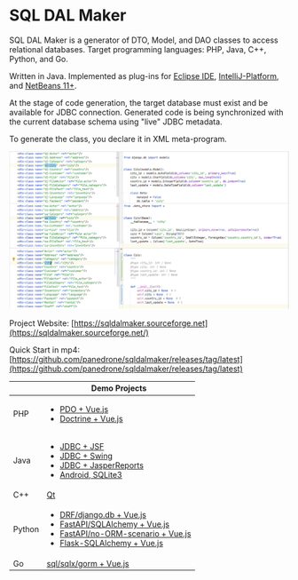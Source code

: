 # SQL DAL Maker

SQL DAL Maker is a generator of DTO, Model, and DAO classes to access relational databases. Target
programming languages: PHP, Java, C++, Python, and Go. 

Written in Java. Implemented as plug-ins for [Eclipse IDE](http://marketplace.eclipse.org/content/sql-dal-maker),
[IntelliJ-Platform](http://plugins.jetbrains.com/plugin/7092),
and [NetBeans 11+](https://github.com/panedrone/sqldalmaker/releases/tag/latest).

At the stage of code generation, the target database must exist and be available for JDBC connection.
Generated code is being synchronized with the current database schema using "live" JDBC metadata.

To generate the class, you declare it in XML meta-program.

![SQL DAL Maker](sdm_python.png)

Project Website: [https://sqldalmaker.sourceforge.net](https://sqldalmaker.sourceforge.net/)

Quick Start in
mp4: [https://github.com/panedrone/sqldalmaker/releases/tag/latest](https://github.com/panedrone/sqldalmaker/releases/tag/latest)

|        | Demo Projects                                                                                                                                                                                                                                                                                                                                                                                                             |
|--------|---------------------------------------------------------------------------------------------------------------------------------------------------------------------------------------------------------------------------------------------------------------------------------------------------------------------------------------------------------------------------------------------------------------------------|
| PHP    | <ul><li>[PDO + Vue.js](https://github.com/panedrone/sdm_demo_php_todolist)</li><li>[Doctrine + Vue.js](https://github.com/panedrone/sdm_demo_todolist_php_doctrine)</li></ul>                                                                                                                                                                                                                                             |
| Java   | <ul><li>[JDBC + JSF](https://github.com/panedrone/sdm_demo_jsf_todolist)</li><li>[JDBC + Swing](https://github.com/panedrone/sdm_demo_java_jdbc_swing_thesaurus_sqlite3)</li><li>[JDBC + JasperReports](https://github.com/panedrone/sdm_demo_jasper_reports_northwindEF)</li><li>[Android, SQLite3](https://github.com/panedrone/sdm_demo_android_thesaurus)</li><ul>                                                    |
| C++    | [Qt](https://github.com/panedrone/sdm_demo_qt6_thesaurus)                                                                                                                                                                                                                                                                                                                                                                 |
| Python | <ul><li>[DRF/django.db + Vue.js](https://github.com/panedrone/sdm_demo_todolist_django)</li><li>[FastAPI/SQLAlchemy + Vue.js](https://github.com/panedrone/sdm_demo_todolist_fastapi_sqlalchemy)</li><li>[FastAPI/no-ORM-scenario + Vue.js](https://github.com/panedrone/sdm_demo_fastapi_no_orm_scenario)</li><li>[Flask-SQLAlchemy + Vue.js](https://github.com/panedrone/sdm_demo_todolist_flask_sqlalchemy)</li></ul> |
| Go     | [sql/sqlx/gorm + Vue.js](https://github.com/panedrone/sdm_golang_todolist_vue_spa)                                                                                                                                                                                                                                                                                                                                |
